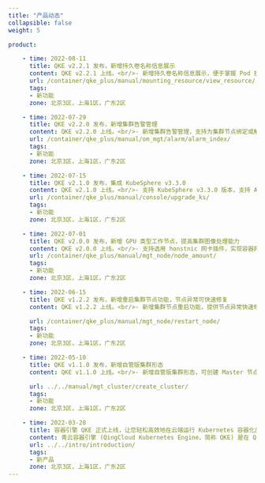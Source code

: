 ```yaml
---
title: "产品动态"
collapsible: false
weight: 5

product:

    - time: 2022-08-11
      title: QKE v2.2.1 发布，新增持久卷名称信息展示
      content: QKE v2.2.1 上线。<br/>- 新增持久卷名称信息展示，便于掌握 Pod 挂载持久卷信息。<br/>- 优化可视化控制台信息展示，便于查看控制台版本及初始账号信息。<br/>- 修复若干已知问题，提升了集群可用性。
      url: /container/qke_plus/manual/mounting_resource/view_resource/
      tags:
      - 新功能
      zone: 北京3区，上海1区，广东2区

    - time: 2022-07-29
      title: QKE v2.2.0 发布，新增集群告警管理
      content: QKE v2.2.0 上线。<br/>- 新增集群告警管理，支持为集群节点绑定或解绑告警策略。<br/>- 优化集群参数修改功能，提升用户体验。<br/>- 修复了一些已知问题，提升集群响应速度等。
      url: /container/qke_plus/manual/om_mgt/alarm/alarm_index/
      tags:
      - 新功能
      zone: 北京3区，上海1区，广东2区

    - time: 2022-07-15
      title: QKE v2.1.0 发布，集成 KubeSphere v3.3.0
      content: QKE v2.1.0 上线。<br/>- 支持 KubeSphere v3.3.0 版本，支持 Argo CD、存储卷声明自动扩容等新特性，可从低版本升级至最新版。<br/>- Kubernetes 版本升级至 1.22.10，可在创建集群时选用该版本。<br/>- 支持集群升级， 可从低版本 QKE 与 Kubernetets 同步升级至最新版本。<br/>- Service 支持使用负载均衡器的七层能力，支持 HTTP/HTTPS 协议的负载均衡。
      url: /container/qke_plus/manual/console/upgrade_ks/
      tags:
      - 新功能
      zone: 北京3区，上海1区，广东2区

    - time: 2022-07-01
      title: QKE v2.0.0 发布，新增 GPU 类型工作节点，提高集群图像处理能力
      content: QKE v2.0.0 上线。<br/>- 支持选用 honstnic 网卡插件，实现容器网络隧道直通等能力。<br/>- 新增 GPU 类型工作节点，提高集群图像处理能力。
      url: /container/qke_plus/manual/mgt_node/node_amount/
      tags:
      - 新功能
      zone: 北京3区，上海1区，广东2区

    - time: 2022-06-15
      title: QKE v1.2.2 发布，新增重启集群节点功能，节点异常可快速修复
      content: QKE v1.2.2 上线。<br/>- 新增集群节点重启功能，提供节点异常快速修复办法。<br/>- qingcloud-csi 部署调整，修复多可用区部署时磁盘挂载问题。<br/>- 修复了一些 bug，如集群 PVC 用量更正等。<br/>

      url: /container/qke_plus/manual/mgt_node/restart_node/
      tags:
      - 新功能
      zone: 北京3区，上海1区，广东2区

    - time: 2022-05-10
      title: QKE v1.1.0 发布，新增自管版集群形态
      content: QKE v1.1.0 上线。<br/>- 新增自管版集群形态，可创建 Master 节点自行管理的自管版 QKE 集群。<br/>- 新增集群内节点级别的监控功能，可对 Worker 节点 CPU、内存等进行监控，掌握计算资源实时负载。<br/>- 支持对接独立部署的 ELK 集群存储集群日志，保障高可用服务。<br/>- 修复了一些 bug，提升集群稳定性。

      url: ../../manual/mgt_cluster/create_cluster/
      tags:
      - 新功能
      zone: 北京3区，上海1区，广东2区

    - time: 2022-03-28
      title: 容器引擎 QKE 正式上线，让您轻松高效地在云端运行 Kubernetes 容器化应用
      content: 青云容器引擎 (QingCloud Kubernetes Engine，简称 QKE) 是在 QingCloud 云平台上构建的企业级分布式多租户的 Kubernetes 容器服务管理平台，集成了云平台的云服务器、存储、网络等资源，可一键部署高可用、高性能的 Kubernetes 集群，支持CI/CD、多集群管理、微服务治理、应用管理、服务与网络管理等业务场景，让您轻松高效地在云端运行 Kubernetes 容器化应用。<br/>本次发布支持创建及管理托管版集群，后续将支持自管版集群，敬请期待。
      url: ../../intro/introduction/
      tags:
      - 新产品
      zone: 北京3区，上海1区，广东2区
---
```

